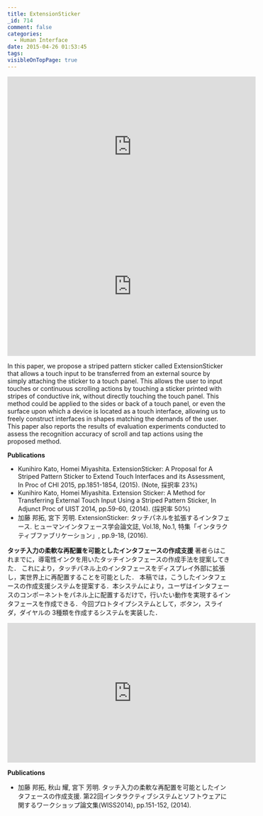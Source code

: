 ```yaml
---
title: ExtensionSticker
_id: 714
comment: false
categories:
  - Human Interface
date: 2015-04-26 01:53:45
tags:
visibleOnTopPage: true
---
```



<iframe width="560" height="315" src="https://www.youtube.com/embed/meiCpCgdenY" frameborder="0" allowfullscreen></iframe>



<iframe width="560" height="315" src="https://www.youtube.com/embed/6Fu33ykSCmk" frameborder="0" allowfullscreen></iframe>


In this paper, we propose a striped pattern sticker called ExtensionSticker that allows a touch input to be transferred from an external source by simply attaching the sticker to a touch panel. This allows the user to input touches or continuous scrolling actions by touching a sticker printed with stripes of conductive ink, without directly touching the touch panel. This method could be applied to the sides or back of a touch panel, or even the surface upon which a device is located as a touch interface, allowing us to freely construct interfaces in shapes matching the demands of the user. This paper also reports the results of evaluation experiments conducted to assess the recognition accuracy of scroll and tap actions using the proposed method.

**Publications**

*   Kunihiro Kato, Homei Miyashita. ExtensionSticker: A Proposal for A Striped Pattern Sticker to Extend Touch Interfaces and its Assessment, In Proc of CHI 2015, pp.1851-1854, (2015). (Note, 採択率 23%)
*   Kunihiro Kato, Homei Miyashita. Extension Sticker: A Method for Transferring External Touch Input Using a Striped Pattern Sticker, In Adjunct Proc of UIST 2014, pp.59-60, (2014). (採択率 50%)
*   加藤 邦拓, 宮下 芳明. ExtensionSticker: タッチパネルを拡張するインタフェース. ヒューマンインタフェース学会論文誌, Vol.18, No.1, 特集「インタラクティブファブリケーション」, pp.9-18, (2016).

**タッチ入力の柔軟な再配置を可能としたインタフェースの作成支援**
著者らはこれまでに，導電性インクを用いたタッチインタフェースの作成手法を提案してきた．
これにより，タッチパネル上のインタフェースをディスプレイ外部に拡張し，実世界上に再配置することを可能とした．
本稿では，こうしたインタフェースの作成支援システムを提案する．本システムにより，ユーザはインタフェースのコンポーネントをパネル上に配置するだけで，行いたい動作を実現するインタフェースを作成できる．今回プロトタイプシステムとして，ボタン，スライダ，ダイヤルの 3種類を作成するシステムを実装した．

<iframe width="560" height="315" src="https://www.youtube.com/embed/hM2Jfhzky48" frameborder="0" allowfullscreen></iframe>

**Publications**

*   加藤 邦拓, 秋山 耀, 宮下 芳明. タッチ入力の柔軟な再配置を可能としたインタフェースの作成支援. 第22回インタラクティブシステムとソフトウェアに関するワークショップ論文集(WISS2014), pp.151-152, (2014).
